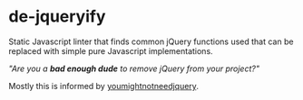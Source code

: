 de-jqueryify
============

Static Javascript linter that finds common jQuery functions used that can be replaced with simple pure Javascript implementations.

_"Are you a **bad enough dude** to remove jQuery from your project?"_

Mostly this is informed by [youmightnotneedjquery](http://youmightnotneedjquery.com/).

